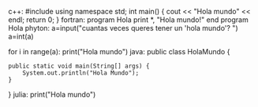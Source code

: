 c++:
#include <iostream>
using namespace std;
int main()
{
  cout << "Hola mundo" << endl;
  return 0;
}
fortran:
program Hola
  print *, "Hola mundo!"
end program Hola
phyton:
a=input("cuantas veces queres tener un 'hola mundo'? ")
a=int(a)

for i in range(a):
  print("Hola mundo")
  java:
  public class HolaMundo {

	public static void main(String[] args) {		
		System.out.println("Hola Mundo");
	}

}
julia:
print("Hola mundo")